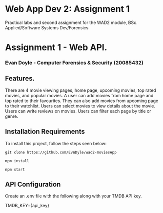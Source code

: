 # Web App Dev 2: Assignment 1

Practical labs and second assignment for the WAD2 module, BSc. Applied/Software Systems Dev/Forensics  


# Assignment 1 - Web API.

### Evan Doyle - Computer Forensics & Security (20085432)

## Features.
 There are 4 movie viewing pages, home page, upcoming movies, top rated movies, and popular movies.
 A user can add movies from home page and top rated to their favourites.
 They can also add movies from upcoming page to their watchlist.
 Users can select movies to view details about the movie.
 Users can write reviews on movies.
 Users can filter each page by title or genre.

## Installation Requirements

To install this project, follow the steps seen below:

```
git clone https://github.com/EvnDyle/wad2-moviesApp
```

```
npm install
```

```
npm start
```

## API Configuration
Create an .env file with the following along with your TMDB API key. 

TMDB_KEY={api_key}
